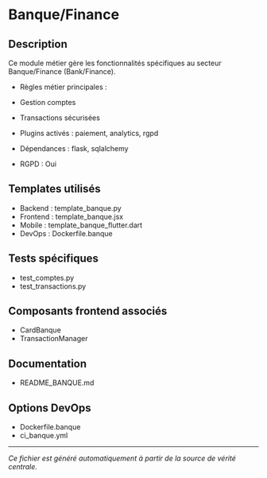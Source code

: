 # Banque/Finance

## Description
Ce module métier gère les fonctionnalités spécifiques au secteur Banque/Finance (Bank/Finance).

- Règles métier principales :
- Gestion comptes
- Transactions sécurisées


- Plugins activés : paiement, analytics, rgpd
- Dépendances : flask, sqlalchemy
- RGPD : Oui

## Templates utilisés
- Backend : template_banque.py
- Frontend : template_banque.jsx
- Mobile : template_banque_flutter.dart
- DevOps : Dockerfile.banque

## Tests spécifiques
- test_comptes.py
- test_transactions.py


## Composants frontend associés
- CardBanque
- TransactionManager


## Documentation
- README_BANQUE.md


## Options DevOps
- Dockerfile.banque
- ci_banque.yml


---
*Ce fichier est généré automatiquement à partir de la source de vérité centrale.*